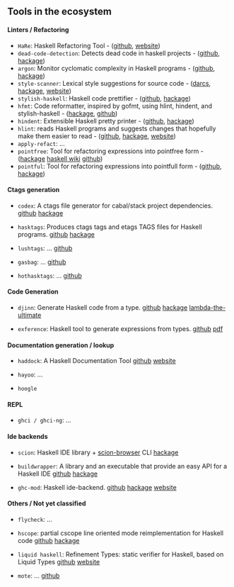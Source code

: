 ## Tools in the ecosystem

#### Linters / Refactoring

* `HaRe`: Haskell Refactoring Tool -
  ([github](https://github.com/alanz/HaRe),
  [website](http://www.cs.kent.ac.uk/projects/refactor-fp/))
* `dead-code-detection`: Detects dead code in haskell projects -
  ([github](https://github.com/soenkehahn/dead-code-detection),
  [hackage](http://hackage.haskell.org/package/dead-code-detection))
* `argon`: Monitor cyclomatic complexity in Haskell programs -
  ([github](https://github.com/rubik/argon),
  [hackage](http://hackage.haskell.org/package/argon))
* `style-scanner`: Lexical style suggestions for source code -
  ([darcs](http://code.haskell.org/style-scanner/),
  [hackage](http://hackage.haskell.org/package/scan),
  [website](http://projects.haskell.org/style-scanner/))
* `stylish-haskell`: Haskell code prettifier -
  ([github](https://github.com/jaspervdj/stylish-haskell),
  [hackage](http://hackage.haskell.org/package/stylish-haskell))
* `hfmt`: Code reformatter, inspired by gofmt,  using hlint, hindent, and stylish-haskell -
  ([hackage](http://hackage.haskell.org/package/hfmt),
  [github](https://github.com/danstiner/hfmt))
* `hindent`: Extensible Haskell pretty printer -
  ([github](https://github.com/chrisdone/hindent),
  [hackage](https://hackage.haskell.org/package/hindent))
* `hlint`: reads Haskell programs and suggests changes that hopefully make them easier to read -
  ([github](https://github.com/ndmitchell/hlint),
  [hackage](https://hackage.haskell.org/package/hlint),
  [website](http://community.haskell.org/~ndm/hlint/))
* `apply-refact`: ...
* `pointfree`: Tool for refactoring expressions into pointfree form -
  ([hackage](http://hackage.haskell.org/package/pointfree)
  [haskell wiki](https://wiki.haskell.org/Pointfree)
  [github](https://github.com/bmillwood/pointfree))
* `pointful`: Tool for refactoring expressions into pointfull form -
  ([github](https://github.com/23Skidoo/pointful),
  [hackage](http://hackage.haskell.org/package/pointful))

#### Ctags generation

* `codex`: A ctags file generator for cabal/stack project dependencies.
  [github](https://github.com/aloiscochard/codex)
  [hackage](https://hackage.haskell.org/package/codex)

* `hasktags`: Produces ctags tags and etags TAGS files for Haskell programs.
  [github](https://github.com/MarcWeber/hasktags)
  [hackage](https://hackage.haskell.org/package/hasktags)

* `lushtags`: ...
  [github](https://github.com/bitc/lushtags)

* `gasbag`: ...
  [github](http://kingfisher.nfshost.com/sw/gasbag)

* `hothasktags`: ...
  [github](http://hackage.haskell.org/package/hothasktags)

#### Code Generation

* `djinn`: Generate Haskell code from a type.
  [github](https://github.com/augustss/djinn)
  [hackage](https://hackage.haskell.org/package/djinn)
  [lambda-the-ultimate](http://lambda-the-ultimate.org/node/1178)

* `exference`: Haskell tool to generate expressions from types.
  [github](https://github.com/lspitzner/exference/)
  [pdf](https://github.com/lspitzner/exference-paper/raw/master/exference.pdf)

#### Documentation generation / lookup

* `haddock`: A Haskell Documentation Tool
  [github](https://github.com/haskell/haddock)
  [website](https://www.haskell.org/haddock/)

* `hayoo`: ...

* `hoogle`

#### REPL

* `ghci / ghci-ng`: ...

#### Ide backends

* `scion`: Haskell IDE library + [scion-browser](https://hackage.haskell.org/package/scion-browser) CLI
  [hackage](https://hackage.haskell.org/package/scion)

* `buildwrapper`: A library and an executable that provide an easy API for a Haskell IDE
  [github](https://github.com/JPMoresmau/BuildWrapper)
  [hackage](https://hackage.haskell.org/package/buildwrapper)

* `ghc-mod`: Haskell ide-backend.
  [github](https://github.com/kazu-yamamoto/ghc-mod)
  [hackage](https://hackage.haskell.org/package/ghc-mod)
  [website](http://www.mew.org/~kazu/proj/ghc-mod/)

#### Others / Not yet classified

* `flycheck`: ...

* `hscope`: partial cscope line oriented mode reimplementation for Haskell code
  [github](https://github.com/bosu/hscope)
  [hackage](https://hackage.haskell.org/package/hscope)

* `liquid haskell`: Refinement Types: static verifier for Haskell, based on Liquid Types
  [github](https://github.com/ucsd-progsys/liquidhaskell)
  [website](http://goto.ucsd.edu/~rjhala/liquid/haskell/blog/about/)

* `mote`: ...
  [github](https://github.com/imeckler/mote)
